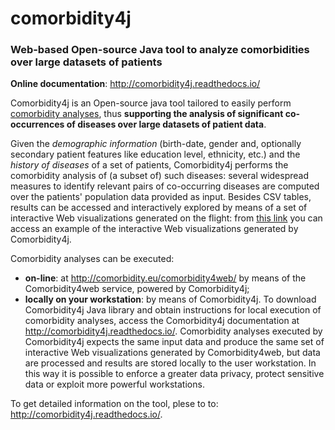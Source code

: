 # comorbidity4j

<h3>Web-based Open-source Java tool to analyze comorbidities over large datasets of patients</h3>
  
**Online documentation**: <a href="http://comorbidity4j.readthedocs.io/" target="_blank">http://comorbidity4j.readthedocs.io/</a>    
  
  
Comorbidity4j is an Open-source java tool tailored to easily perform <a href="https://en.wikipedia.org/wiki/Comorbidity" target="_blank">comorbidity analyses</a>, thus **supporting the analysis of significant co-occurrences of diseases over large datasets of patient data**.    
  
  
Given the *demographic information* (birth-date, gender and, optionally secondary patient features like education level, ethnicity, etc.) and the *history of diseases* of a set of patients, Comorbidity4j performs the comorbidity analysis of (a subset of) such diseases: several widespread measures to identify relevant pairs of co-occurring diseases are computed over the patients' population data provided as input. Besides CSV tables, results can be accessed and interactively explored by means of a set of interactive Web visualizations generated on the flight: from <a href="http://backingdata.org/comorbidity4j/" target="_blank">this link</a> you can access an example of the interactive Web visualizations generated by Comorbidity4j.  
  
  
Comorbidity analyses can be executed:    
  
+ **on-line**: at <a href="http://comorbidity.eu/comorbidity4web/" target="_blank">http://comorbidity.eu/comorbidity4web/</a> by means of the Comorbidity4web service, powered by Comorbidity4j;  
+ **locally on your workstation**: by means of Comorbidity4j. To download Comorbidity4j Java library and obtain instructions for local execution of comorbidity analyses, access the Comorbidity4j documentation at <a href="http://comorbidity4j.readthedocs.io/" target="_blank">http://comorbidity4j.readthedocs.io/</a>. Comorbidity analyses executed by Comorbidity4j expects the same input data and produce the same set of interactive Web visualizations generated by Comorbidity4web, but data are processed and results are stored locally to the user workstation. In this way it is possible to enforce a greater data privacy, protect sensitive data or exploit more powerful workstations.  
  
  
To get detailed information on the tool, plese to to: <a href="http://comorbidity4j.readthedocs.io/" target="_blank">http://comorbidity4j.readthedocs.io/</a>.  
  
  
  